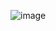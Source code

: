 ![image](https://github.com/user-attachments/assets/33bee1aa-4872-472f-b0a8-4c227b16e2c7)






















